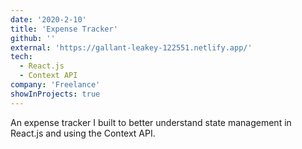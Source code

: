 ```yaml
---
date: '2020-2-10'
title: 'Expense Tracker'
github: ''
external: 'https://gallant-leakey-122551.netlify.app/'
tech:
  - React.js
  - Context API
company: 'Freelance'
showInProjects: true
---
```


An expense tracker I built to better understand state management in React.js and using the Context API.
